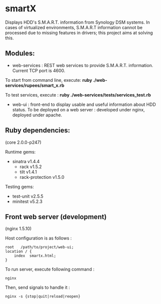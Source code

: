 smartX
======

Displays HDD's S.M.A.R.T. information from Synology DSM systems.
In cases of virtualized environments, S.M.A.R.T information cannot be processed due to missing features in drivers; this project aims at solving this.

Modules:
--------
- web-services : REST web services to provide S.M.A.R.T. information.
Current TCP port is 4600.

To start from command line, execute:
**ruby ./web-services/rupees/smart_x.rb**

To test services, execute :
**ruby ./web-services/tests/services_test.rb**

- web-ui : front-end to display usable and useful information about HDD status.
To be deployed on a web server : developed under nginx, deployed under apache.

Ruby dependencies:
------------------
(core 2.0.0-p247)

Runtime gems:
- sinatra v1.4.4
  - rack v1.5.2
  - tilt v1.4.1
  - rack-protection v1.5.0

Testing gems:
- test-unit v2.5.5
- minitest v5.2.3

Front web server (development)
------------------------------
(nginx 1.5.10)

Host configuration is as follows :

    root   /path/to/project/web-ui;
    location / {
        index  smartx.html;
    }

To run server, execute following command :

    nginx

Then, send signals to handle it :

    nginx -s {stop|quit|reload|reopen}


